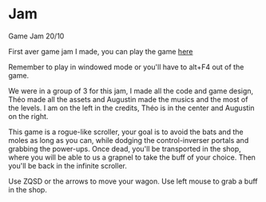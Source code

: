 # Jam
Game Jam 20/10

First aver game jam I made, you can play the game [here](https://github.com/Mystogan98/Jam/raw/master/Donjons%20%26%20Wagons.zip)

Remember to play in windowed mode or you'll have to alt+F4 out of the game.


We were in a group of 3 for this jam, I made all the code and game design, Théo made all the assets and Augustin made the musics and the most of the levels.
I am on the left in the credits, Théo is in the center and Augustin on the right.

This game is a rogue-like scroller, your goal is to avoid the bats and the moles as long as you can, while dodging the control-inverser portals and grabbing the power-ups.
Once dead, you'll be transported in the shop, where you will be able to us a grapnel to take the buff of your choice. Then you'll be back in the infinite scroller.

Use ZQSD or the arrows to move your wagon. Use left mouse to grab a buff in the shop.
